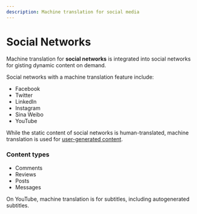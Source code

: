 ```yaml
---
description: Machine translation for social media
---
```


# Social Networks

Machine translation for **social networks** is integrated into social networks for gisting dynamic content on demand.

Social networks with a machine translation feature include:

- Facebook
- Twitter
- LinkedIn
- Instagram
- Sina Weibo
- YouTube


While the static content of social networks is human-translated, machine translation is used for [user-generated content](https://github.com/machinetranslate/machinetranslate.org/pull/user-generated-content).

### Content types

- Comments
- Reviews
- Posts
- Messages

On YouTube, machine translation is for subtitles, including autogenerated subtitles.
